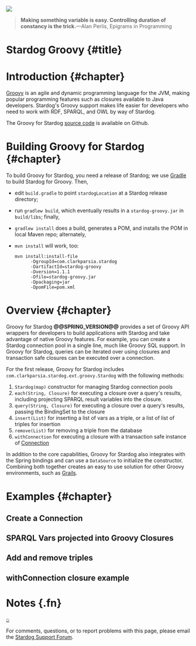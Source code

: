 [![](/_/img/sdog-bare.png)](/)

> **Making something variable is easy. Controlling duration of constancy
> is the trick.**—Alan Perlis, Epigrams in Programming

Stardog Groovy {#title}
==============

Introduction {#chapter}
============

[Groovy](http://http://groovy.codehaus.org//) is an agile and dynamic
programming language for the JVM, making popular programming features
such as closures available to Java developers. Stardog's Groovy support
makes life easier for developers who need to work with RDF, SPARQL, and
OWL by way of Stardog.

The Groovy for Stardog [source
code](http://github.com/clarkparsia/stardog-groovy) is available on
Github.

Building Groovy for Stardog {#chapter}
===========================

To build Groovy for Stardog, you need a release of Stardog; we use
[Gradle](http://www.gradle.org/) to build Stardog for Groovy. Then,

-   edit `build.gradle` to point `stardogLocation` at a Stardog release
    directory;
-   run `gradlew build`, which eventually results in a
    `stardog-groovy.jar` in `build/libs`; finally,
-   `gradlew install` does a build, generates a POM, and installs the
    POM in local Maven repo; alternately,
-   `mvn install` will work, too:

        mvn install:install-file
              -DgroupId=com.clarkparsia.stardog
              -DartifactId=stardog-groovy
              -Dversion=1.1.1
              -Dfile=stardog-groovy.jar
              -Dpackaging=jar
              -DpomFile=pom.xml

Overview {#chapter}
========

Groovy for Stardog **@@SPRING\_VERSION@@** provides a set of Groovy API
wrappers for developers to build applications with Stardog and take
advantage of native Groovy features. For example, you can create a
Stardog connection pool in a single line, much like Groovy SQL support.
In Groovy for Stardog, queries can be iterated over using closures and
transaction safe closures can be executed over a connection.

For the first release, Groovy for Stardog includes
`com.clarkparsia.stardog.ext.groovy.Stardog` with the following methods:

1.  `Stardog(map)` constructor for managing Stardog connection pools
2.  `each(String, Closure)` for executing a closure over a query's
    results, including projecting SPARQL result variables into the
    closure.
3.  `query(String, Closure)` for executing a closure over a query's
    results, passing the BindingSet to the closure
4.  `insert(List)` for inserting a list of vars as a triple, or a list
    of list of triples for insertion
5.  `remove(List)` for removing a triple from the database
6.  `withConnection` for executing a closure with a transaction safe
    instance of
    [Connection](http://stardog.com/docs/java/snarl/com/clarkparsia/stardog/api/Connection.html)

In addition to the core capabilities, Groovy for Stardog also integrates
with the Spring bindings and can use a `DataSource` to initialize the
constructor. Combining both together creates an easy to use solution for
other Groovy environments, such as [Grails](http://www.grails.org).

Examples {#chapter}
========

Create a Connection
-------------------

SPARQL Vars projected into Groovy Closures
------------------------------------------

Add and remove triples
----------------------

withConnection closure example
------------------------------

Notes {.fn}
=====

[⌂](# "Back to top")

For comments, questions, or to report problems with this page, please
email the [Stardog Support
Forum](https://groups.google.com/a/clarkparsia.com/group/stardog/about).


